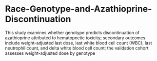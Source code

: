 # Race-Genotype-and-Azathioprine-Discontinuation

This study examines whether genotype predicts discontinuation of azathioprine attributed 
to hematopoetic toxicity; secondary outcomes include weight-adjusted last dose, 
last white blood cell count (WBC), last neutrophil count, and delta white blood cell count; 
the validation cohort assesses weight-adjusted dose by genotype
